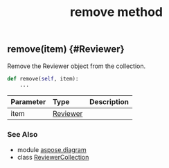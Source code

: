 ﻿---
title: remove method
second_title: Aspose.Diagram for Python via .NET API References
description: 
type: docs
weight: 50
url: /python-net/aspose.diagram/reviewercollection/remove/
is_root: false
---

## remove(item) {#Reviewer}

Remove the Reviewer object from the collection.



```python
def remove(self, item):
    ...
```


| Parameter | Type | Description |
| :- | :- | :- |
| item | [Reviewer](/diagram/python-net/aspose.diagram/reviewer) |  |



### See Also
* module [aspose.diagram](../../)
* class [ReviewerCollection](/diagram/python-net/aspose.diagram/reviewercollection)
